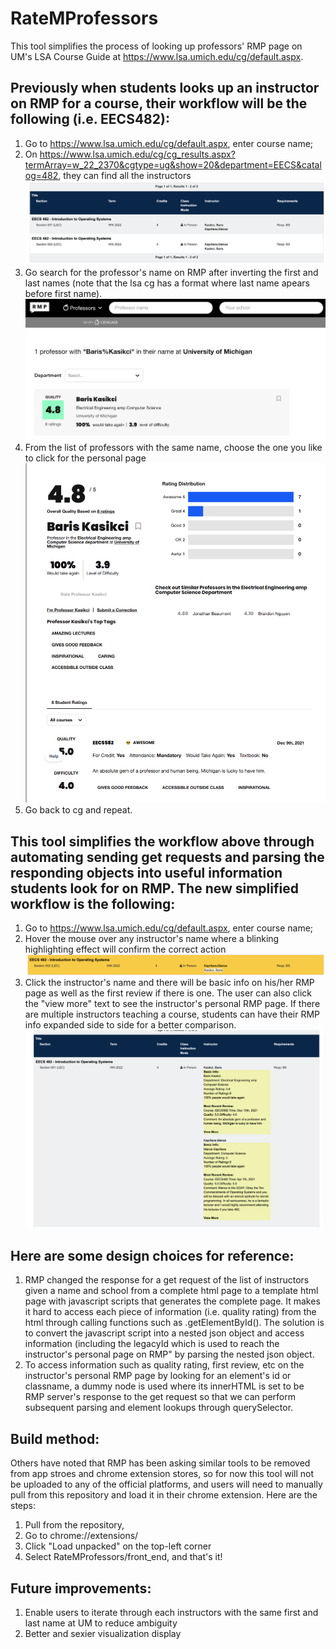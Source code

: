 # RateMProfessors

This tool simplifies the process of looking up professors' RMP page on UM's LSA Course Guide at https://www.lsa.umich.edu/cg/default.aspx.

## Previously when students looks up an instructor on RMP for a course, their workflow will be the following (i.e. EECS482):
1) Go to https://www.lsa.umich.edu/cg/default.aspx, enter course name;
2) On https://www.lsa.umich.edu/cg/cg_results.aspx?termArray=w_22_2370&cgtype=ug&show=20&department=EECS&catalog=482, they can find all the instructors
![](images/cg1.png)
3) Go search for the professor's name on RMP after inverting the first and last names (note that the lsa cg has a format where last name apears before first name).
![](images/rmp1.png)
4) From the list of professors with the same name, choose the one you like to click for the personal page
![](images/rmp2.png)
5) Go back to cg and repeat.


## This tool simplifies the workflow above through automating sending get requests and parsing the responding objects into useful information students look for on RMP. The new simplified workflow is the following:
1) Go to https://www.lsa.umich.edu/cg/default.aspx, enter course name;
2) Hover the mouse over any instructor's name where a blinking highlighting effect will confirm the correct action
![](images/cg2.png)
3) Click the instructor's name and there will be basic info on his/her RMP page as well as the first review if there is one. The user can also click the "view more" text to see the instructor's personal RMP page. If there are multiple instructors teaching a course, students can have their RMP info expanded side to side for a better comparison.
![](images/cg3.png)


## Here are some design choices for reference:
1) RMP changed the response for a get request of the list of instructors given a name and school from a complete html page to a template html page with javascript scripts that generates the complete page. It makes it hard to access each piece of information (i.e. quality rating) from the html through calling functions such as .getElementById(). The solution is to convert the javascript script into a nested json object and access information (including the legacyId which is used to reach the instructor's personal page on RMP" by parsing the nested json object.
2) To access information such as quality rating, first review, etc on the instructor's personal RMP page by looking for an element's id or classname, a dummy node is used where its innerHTML is set to be RMP server's response to the get request so that we can perform subsequent parsing and element lookups through querySelector.

## Build method: 
Others have noted that RMP has been asking similar tools to be removed from app stroes and chrome extension stores, so for now this tool will not be uploaded to any of the official platforms, and users will need to manually pull from this repository and load it in their chrome extension. Here are the steps:
1) Pull from the repository,
2) Go to chrome://extensions/
3) Click "Load unpacked" on the top-left corner
4) Select RateMProfessors/front_end, and that's it!

## Future improvements:
1) Enable users to iterate through each instructors with the same first and last name at UM to reduce ambiguity
2) Better and sexier visualization display
